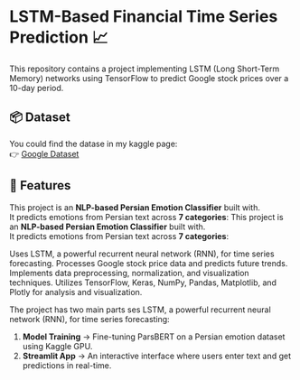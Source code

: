 # LSTM-Based Financial Time Series Prediction 📈 

This repository contains a project implementing LSTM (Long Short-Term Memory) networks using TensorFlow to predict Google stock prices over a 10-day period.

## 📦 Dataset
You could find the datase in my kaggle page:  
👉 [Google Dataset](https://www.kaggle.com/datasets/mbsoroush/google-dataset)

## 📌 Features
This project is an **NLP-based Persian Emotion Classifier** built with.  
It predicts emotions from Persian text across **7 categories**:
This project is an **NLP-based Persian Emotion Classifier** built with.  
It predicts emotions from Persian text across **7 categories**:


  Uses LSTM, a powerful recurrent neural network (RNN), for time series forecasting.
  Processes Google stock price data and predicts future trends.
  Implements data preprocessing, normalization, and visualization techniques.
  Utilizes TensorFlow, Keras, NumPy, Pandas, Matplotlib, and Plotly for analysis and visualization.

The project has two main parts ses LSTM, a powerful recurrent neural network (RNN), for time series forecasting:
1. **Model Training** → Fine-tuning ParsBERT on a Persian emotion dataset using Kaggle GPU.  
2. **Streamlit App** → An interactive interface where users enter text and get predictions in real-time.


